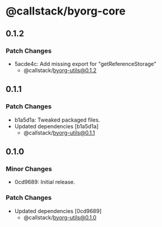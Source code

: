 # @callstack/byorg-core

## 0.1.2

### Patch Changes

- 5acde4c: Add missing export for "getReferenceStorage"
  - @callstack/byorg-utils@0.1.2

## 0.1.1

### Patch Changes

- b1a5d1a: Tweaked packaged files.
- Updated dependencies [b1a5d1a]
  - @callstack/byorg-utils@0.1.1

## 0.1.0

### Minor Changes

- 0cd9689: Initial release.

### Patch Changes

- Updated dependencies [0cd9689]
  - @callstack/byorg-utils@0.1.0
